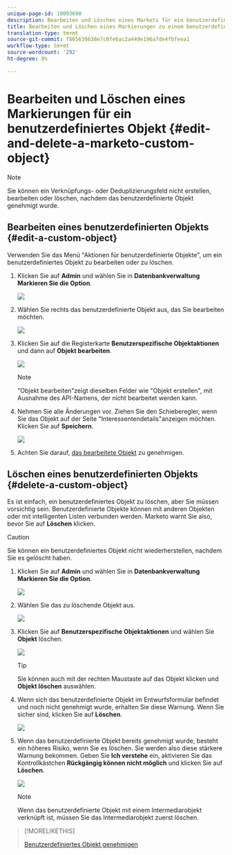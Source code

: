 ```yaml
---
unique-page-id: 10093690
description: Bearbeiten und Löschen eines Markets für ein benutzerdefiniertes Objekt - Marketing Docs - Produktdokumentation
title: Bearbeiten und Löschen eines Markierungen zu einem benutzerdefinierten Objekt
translation-type: tm+mt
source-git-commit: f865630638e7c0fe6ac2a449e196a7de4fbfeea1
workflow-type: tm+mt
source-wordcount: '292'
ht-degree: 0%

---
```



# Bearbeiten und Löschen eines Markierungen für ein benutzerdefiniertes Objekt {#edit-and-delete-a-marketo-custom-object}

>[!NOTE]
>
>Sie können ein Verknüpfungs- oder Deduplizierungsfeld nicht erstellen, bearbeiten oder löschen, nachdem das benutzerdefinierte Objekt genehmigt wurde.

## Bearbeiten eines benutzerdefinierten Objekts {#edit-a-custom-object}

Verwenden Sie das Menü &quot;Aktionen für benutzerdefinierte Objekte&quot;, um ein benutzerdefiniertes Objekt zu bearbeiten oder zu löschen.

1. Klicken Sie auf **Admin** und wählen Sie in **Datenbankverwaltung** **Markieren Sie die Option**.

   ![](assets/image2016-1-18-13-3a31-3a51.png)

1. Wählen Sie rechts das benutzerdefinierte Objekt aus, das Sie bearbeiten möchten.

   ![](assets/image2016-1-18-13-3a33-3a11.png)

1. Klicken Sie auf die Registerkarte **Benutzerspezifische Objektaktionen** und dann auf **Objekt bearbeiten**.

   ![](assets/image2015-9-23-11-3a37-3a44.png)

   >[!NOTE]
   >
   >&quot;Objekt bearbeiten&quot;zeigt dieselben Felder wie &quot;Objekt erstellen&quot;, mit Ausnahme des API-Namens, der nicht bearbeitet werden kann.

1. Nehmen Sie alle Änderungen vor. Ziehen Sie den Schieberegler, wenn Sie das Objekt auf der Seite &quot;Interessentendetails&quot;anzeigen möchten. Klicken Sie auf **Speichern**.

   ![](assets/image2015-9-15-16-3a48-3a39.png)

1. Achten Sie darauf, [das bearbeitete Objekt](/help/marketo/product-docs/administration/marketo-custom-objects/approve-a-custom-object.md) zu genehmigen.

## Löschen eines benutzerdefinierten Objekts {#delete-a-custom-object}

Es ist einfach, ein benutzerdefiniertes Objekt zu löschen, aber Sie müssen vorsichtig sein. Benutzerdefinierte Objekte können mit anderen Objekten oder mit intelligenten Listen verbunden werden. Marketo warnt Sie also, bevor Sie auf **Löschen** klicken.

>[!CAUTION]
>
>Sie können ein benutzerdefiniertes Objekt nicht wiederherstellen, nachdem Sie es gelöscht haben.

1. Klicken Sie auf **Admin** und wählen Sie in **Datenbankverwaltung** **Markieren Sie die Option**.

   ![](assets/image2016-1-18-13-3a36-3a0.png)

1. Wählen Sie das zu löschende Objekt aus.

   ![](assets/image2015-9-23-16-3a29-3a5.png)

1. Klicken Sie auf **Benutzerspezifische Objektaktionen** und wählen Sie **Objekt** löschen.

   ![](assets/image2015-9-23-11-3a39-3a5.png)

   >[!TIP]
   >
   >Sie können auch mit der rechten Maustaste auf das Objekt klicken und **Objekt löschen** auswählen.

1. Wenn sich das benutzerdefinierte Objekt im Entwurfsformular befindet und noch nicht genehmigt wurde, erhalten Sie diese Warnung. Wenn Sie sicher sind, klicken Sie auf **Löschen**.

   ![](assets/image2015-9-23-16-3a31-3a2.png)

1. Wenn das benutzerdefinierte Objekt bereits genehmigt wurde, besteht ein höheres Risiko, wenn Sie es löschen. Sie werden also diese stärkere Warnung bekommen. Geben Sie **Ich verstehe** ein, aktivieren Sie das Kontrollkästchen **Rückgängig können nicht möglich** und klicken Sie auf **Löschen**.

   ![](assets/image2016-1-15-9-3a49-3a38.png)

   >[!NOTE]
   >
   >Wenn das benutzerdefinierte Objekt mit einem Intermediarobjekt verknüpft ist, müssen Sie das Intermediarobjekt zuerst löschen.

>[!MORELIKETHIS]
>
>[Benutzerdefiniertes Objekt genehmigen](/help/marketo/product-docs/administration/marketo-custom-objects/approve-a-custom-object.md)
